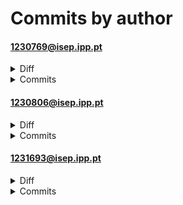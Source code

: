 # Commits by author
#### 1230769@isep.ipp.pt
<details>
<summary>Diff</summary>

<pre>
 /DAL/database.php         |   29 ++
 /UI/login.php             |  116 ++++++++++
 /UI/processa_login.php    |   61 +++++
 DAL/Auth.php              |   58 -----
 UI/BLL/LoginBLL.php       |   56 ----
 UI/DAL/LoginDAL.php       |  121 ----------
 UI/DAL/database.php       |   28 --
 UI/acessoConvidado.html   |  380 --------------------------------
 UI/login.php              |  462 +++++++++++++++++++++++++++++++++++-!!
 UI/pagina_recursos.php    |   75 ------
 UI/processa_login.php     |   78 -!!!!
 applications.html         |   79 ------
 auth/conexao.php          |   12 -
 b/.DS_Store               |binary
 b/BLL/loginBLL.php        |   56 ++++
 b/DAL/colaboradorDAL.php  |   27 ++
 b/DAL/config.php          |   34 ++
 b/DAL/database.php        |   21 !
 b/DAL/loginDAL.php        |  121 ++++++++++
 b/UI/BLL/LoginBLL.php     |   56 ++++
 b/UI/DAL/LoginDAL.php     |  121 ++++++++++
 b/UI/DAL/database.php     |   28 ++
 b/UI/acessoConvidado.html |  380 ++++++++++++++++++++++++++++++++
 b/UI/footer.php           |    3 
 b/UI/header.php           |   39 +++
 b/UI/index.php            |    5 
 b/UI/login.html           |  533 ++++++++++++++++++++++++++++++++++++++++++++++
 b/UI/login.php            |  432 +++++++++++++++++++++++++++++++++++-
 b/UI/logout.php           |   14 +
 b/UI/processa_login.php   |   47 -!!!
 b/UI/processa_registo.php |   63 +++++
 b/UI/recuperar_senha.php  |   96 ++++++++
 b/UI/registo.html         |  411 +++++++++++++++++++++++++++++++++++
 b/UI/style.css            |   36 +++
 b/index.php               |   66 ++++!
 b/script.js               |   97 ++++++++
 db.php                    |    6 
 login.html                |  487 ------------------------------------------
 38 files changed, 3217 insertions(+), 1349 deletions(-), 168 modifications(!)
</pre>
</details>
<details>
<summary>Commits</summary>

<pre>
commit 468a14891528565f19cfca15323bb6baee5f7909	refs/heads/main
Author: Francisca Moreira <1230769@isep.ipp.pt>
Date:   Wed Jun 25 16:17:30 2025 +0100

    login atualizaçao

D	UI/acessoConvidado.html
M	UI/login.php
A	UI/logout.php
M	UI/processa_login.php
M	index.php

commit 639ccfc583fa6633a07d773569d94e4a89734b28	refs/heads/main
Author: Francisca Moreira <1230769@isep.ipp.pt>
Date:   Wed Jun 25 13:06:24 2025 +0100

    novas alteracões

A	.DS_Store
D	DAL/Auth.php
D	UI/pagina_recursos.php
D	applications.html
D	auth/conexao.php
D	db.php

commit b07cb021e0cce30172d0a18dfb4d9bf140919f9d	refs/heads/main
Author: Francisca Moreira <1230769@isep.ipp.pt>
Date:   Wed Jun 25 13:01:18 2025 +0100

    login certo agora

M	UI/login.php
M	UI/processa_login.php

commit e6aa7130fd78a0e7b7d43dcbbc2948e05b6a20c0	refs/heads/main
Author: Francisca Moreira <1230769@isep.ipp.pt>
Date:   Wed Jun 25 12:42:14 2025 +0100

    atualizacao

D	UI/BLL/LoginBLL.php
D	UI/DAL/LoginDAL.php
D	UI/DAL/database.php

commit 4327d07e1d4ade0473f143d4e5a05f4d9f4faa57	refs/heads/main
Author: Francisca Moreira <1230769@isep.ipp.pt>
Date:   Wed Jun 25 12:33:34 2025 +0100

    atualizacao do login

A	BLL/loginBLL.php
M	DAL/database.php
A	DAL/loginDAL.php
A	UI/BLL/LoginBLL.php
A	UI/DAL/LoginDAL.php
A	UI/DAL/database.php
A	UI/index.php
M	UI/processa_login.php

commit 2a7963f7f27539a3d8527b7823f9b12800190bd7	refs/heads/main
Author: Francisca Moreira <1230769@isep.ipp.pt>
Date:   Wed Jun 25 12:11:11 2025 +0100

    atualizacao de login.php

M	UI/login.php

commit 6d64c9256dac214cde12eb5c90b4bef4f0024db9	refs/heads/main
Author: Francisca Moreira <1230769@isep.ipp.pt>
Date:   Wed Jun 25 11:29:13 2025 +0100

    novas atualizaçoes

A	DAL/colaboradorDAL.php
A	DAL/config.php
A	DAL/database.php
A	UI/acessoConvidado.html
A	UI/footer.php
A	UI/header.php
A	UI/login.html
A	UI/login.php
A	UI/processa_login.php
A	UI/processa_registo.php
A	UI/recuperar_senha.php
A	UI/registo.html
A	UI/style.css
D	login.html
A	script.js
</pre>

</details>

#### 1230806@isep.ipp.pt
<details>
<summary>Diff</summary>

<pre>
 0 files changed
</pre>
</details>
<details>
<summary>Commits</summary>

<pre>
</pre>

</details>

#### 1231693@isep.ipp.pt
<details>
<summary>Diff</summary>

<pre>
 README.md                |    1 
 applications.html        |   79 ------------------
 b/.DS_Store              |binary
 b/DAL/Auth.php           |   58 +++++++++++++
 b/GitAnalysis/.DS_Store  |binary
 b/UI/login.php           |  198 ++++++++++++++++++++++++++++++++------------!!
 b/UI/pagina_recursos.php |   75 +++++++++++++++++
 b/auth/conexao.php       |   12 ++
 db.php                   |    6 -
 index.html               |   35 --------
 10 files changed, 281 insertions(+), 173 deletions(-), 10 modifications(!)
</pre>
</details>
<details>
<summary>Commits</summary>

<pre>
commit 97a261aa0c821b432e78fb3db1ca2019b566ab1f	refs/heads/main
Author: Catarina Cardoso <1231693@isep.ipp.pt>
Date:   Wed Jun 25 12:49:43 2025 +0100

    Adicionar Auth.php e pagina_recursos.php

A	DAL/Auth.php
A	UI/pagina_recursos.php

commit 4b52450163b6e449085dd16b5740665a1b159a88	refs/heads/main
Author: Catarina Cardoso <1231693@isep.ipp.pt>
Date:   Wed Jun 25 11:46:26 2025 +0100

    Login atualização

A	.DS_Store
A	GitAnalysis/.DS_Store
A	GitAnalysis/Sprint_1/gravardados
D	README.md
M	UI/login.php
D	applications.html
A	auth/conexao.php
D	db.php
D	index.html
</pre>

</details>

